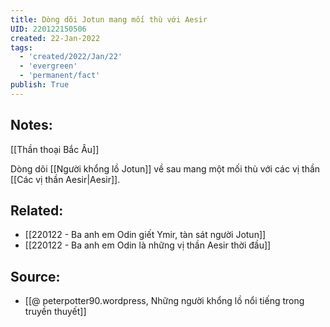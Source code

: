 ```yaml
---
title: Dòng dõi Jotun mang mối thù với Aesir
UID: 220122150506
created: 22-Jan-2022
tags:
  - 'created/2022/Jan/22'
  - 'evergreen'
  - 'permanent/fact'
publish: True
---
```

## Notes:
[[Thần thoại Bắc Âu]]

Dòng dõi [[Người khổng lồ Jotun]] về sau mang một mối thù với các vị thần [[Các vị thần Aesir|Aesir]].

## Related:
- [[220122 - Ba anh em Odin giết Ymir, tàn sát người Jotun]]
- [[220122 - Ba anh em Odin là những vị thần Aesir thời đầu]]
## Source:
- [[@ peterpotter90.wordpress, Những người khổng lồ nổi tiếng trong truyền thuyết]]


